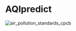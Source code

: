 # AQIpredict

![air_pollution_standards_cpcb](https://github.com/user-attachments/assets/724066a4-cc77-4ccb-85ae-0b9e939c68ea)
